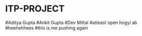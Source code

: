 # ITP-PROJECT

#Aditya Gupta
#Ankit Gupta
#Dev Mittal
#atleast open hogyi ab
#heehehhees
#this is me pushing again
